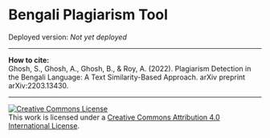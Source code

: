 # Bengali Plagiarism Tool
Deployed version: <i>Not yet deployed</i>
<hr>
<b>How to cite:</b><br>
Ghosh, S., Ghosh, A., Ghosh, B., & Roy, A. (2022). Plagiarism Detection in the Bengali Language: A Text Similarity-Based Approach. arXiv preprint arXiv:2203.13430.
<hr>
<a rel="license" href="http://creativecommons.org/licenses/by/4.0/"><img alt="Creative Commons License" style="border-width:0" src="https://i.creativecommons.org/l/by/4.0/88x31.png" /></a><br />This work is licensed under a <a rel="license" href="http://creativecommons.org/licenses/by/4.0/">Creative Commons Attribution 4.0 International License</a>.

